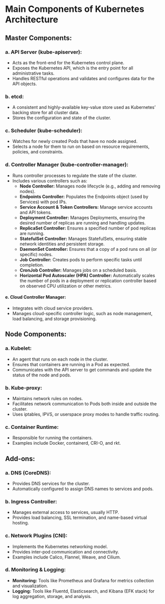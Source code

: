 # Main Components of Kubernetes Architecture

## **Master Components:**

### **a. API Server (kube-apiserver):**

- Acts as the front-end for the Kubernetes control plane.
- Exposes the Kubernetes API, which is the entry point for all administrative tasks.
- Handles RESTful operations and validates and configures data for the API objects.

### **b. etcd:**

- A consistent and highly-available key-value store used as Kubernetes’ backing store for all cluster data.
- Stores the configuration and state of the cluster.

### **c. Scheduler (kube-scheduler):**

- Watches for newly created Pods that have no node assigned.
- Selects a node for them to run on based on resource requirements, policies, and constraints.

### **d. Controller Manager (kube-controller-manager):**

- Runs controller processes to regulate the state of the cluster.
- Includes various controllers such as:
  - **Node Controller:** Manages node lifecycle (e.g., adding and removing nodes).
  - **Endpoints Controller:** Populates the Endpoints object (used by Services) with pod IPs.
  - **Service Account & Token Controllers:** Manage service accounts and API tokens.
  - **Deployment Controller:** Manages Deployments, ensuring the desired number of replicas are running and handling updates.
  - **ReplicaSet Controller:** Ensures a specified number of pod replicas are running.
  - **StatefulSet Controller:** Manages StatefulSets, ensuring stable network identities and persistent storage.
  - **DaemonSet Controller:** Ensures that a copy of a pod runs on all (or specific) nodes.
  - **Job Controller:** Creates pods to perform specific tasks until completion.
  - **CronJob Controller:** Manages jobs on a scheduled basis.
  - **Horizontal Pod Autoscaler (HPA) Controller:** Automatically scales the number of pods in a deployment or replication controller based on observed CPU utilization or other metrics.

#### **e. Cloud Controller Manager:**

- Integrates with cloud service providers.
- Manages cloud-specific controller logic, such as node management, load balancing, and storage provisioning.

## **Node Components:**

### **a. Kubelet:**

- An agent that runs on each node in the cluster.
- Ensures that containers are running in a Pod as expected.
- Communicates with the API server to get commands and update the status of the node and pods.

### **b. Kube-proxy:**

- Maintains network rules on nodes.
- Facilitates network communication to Pods both inside and outside the cluster.
- Uses iptables, IPVS, or userspace proxy modes to handle traffic routing.

### **c. Container Runtime:**

- Responsible for running the containers.
- Examples include Docker, containerd, CRI-O, and rkt.

## **Add-ons:**

### **a. DNS (CoreDNS):**

- Provides DNS services for the cluster.
- Automatically configured to assign DNS names to services and pods.

### **b. Ingress Controller:**

- Manages external access to services, usually HTTP.
- Provides load balancing, SSL termination, and name-based virtual hosting.

### **c. Network Plugins (CNI):**

- Implements the Kubernetes networking model.
- Provides inter-pod communication and connectivity.
- Examples include Calico, Flannel, Weave, and Cilium.

### **d. Monitoring & Logging:**

- **Monitoring:** Tools like Prometheus and Grafana for metrics collection and visualization.
- **Logging:** Tools like Fluentd, Elasticsearch, and Kibana (EFK stack) for log aggregation, storage, and analysis.
